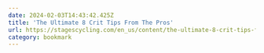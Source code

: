 ```yaml
---
date: 2024-02-03T14:43:42.425Z
title: 'The Ultimate 8 Crit Tips From The Pros'
url: https://stagescycling.com/en_us/content/the-ultimate-8-crit-tips-from-the-pros
category: bookmark
---
```

